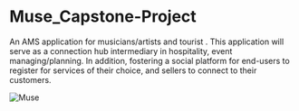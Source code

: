 # Muse_Capstone-Project

An AMS application for musicians/artists and tourist . This application will serve as a connection hub intermediary in hospitality, event managing/planning. In addition, fostering a social platform for end-users to register for services of their choice, and sellers to connect to their customers.

![Muse](https://user-images.githubusercontent.com/84526474/133524554-3d4914f7-3be8-4478-afb9-f56ea63148e5.JPG)
